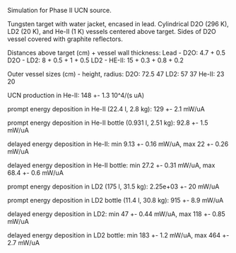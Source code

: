 Simulation for Phase II UCN source.

Tungsten target with water jacket, encased in lead.
Cylindrical D2O (296 K), LD2 (20 K), and He-II (1 K) vessels centered above target.
Sides of D2O vessel covered with graphite reflectors.

Distances above target (cm) + vessel wall thickness:
Lead - D2O: 4.7 + 0.5
D2O - LD2: 8 + 0.5 + 1 + 0.5
LD2 - HE-II: 15 + 0.3 + 0.8 + 0.2

Outer vessel sizes (cm) - height, radius:
D2O: 72.5 47
LD2: 57 37
He-II: 23 20

UCN production in He-II:
148 +- 1.3 10^4/(s uA)

prompt energy deposition in He-II (22.4 l, 2.8 kg):
129 +- 2.1 mW/uA

prompt energy deposition in He-II bottle (0.931 l, 2.51 kg):
92.8 +- 1.5 mW/uA

delayed energy deposition in He-II:
min 9.13 +- 0.16 mW/uA, max 22 +- 0.26 mW/uA

delayed energy deposition in He-II bottle:
min 27.2 +- 0.31 mW/uA, max 68.4 +- 0.6 mW/uA

prompt energy deposition in LD2 (175 l, 31.5 kg):
2.25e+03 +- 20 mW/uA

prompt energy deposition in LD2 bottle (11.4 l, 30.8 kg):
915 +- 8.9 mW/uA

delayed energy deposition in LD2:
min 47 +- 0.44 mW/uA, max 118 +- 0.85 mW/uA

delayed energy deposition in LD2 bottle:
min 183 +- 1.2 mW/uA, max 464 +- 2.7 mW/uA


